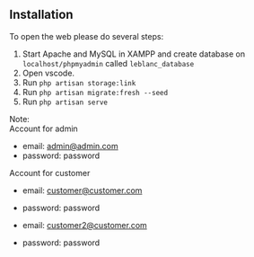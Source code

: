 ## Installation

To open the web please do several steps:
1. Start Apache and MySQL in XAMPP and create database on ```localhost/phpmyadmin``` called ```leblanc_database```
2. Open vscode.
3. Run ```php artisan storage:link```
4. Run ```php artisan migrate:fresh --seed```
5. Run ```php artisan serve```

Note:<br>
Account for admin
- email: admin@admin.com
- password: password

Account for customer
- email: customer@customer.com
- password: password

- email: customer2@customer.com
- password: password